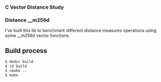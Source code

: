 ### C Vector Distance Study
### Distance __m256d

I've built this lib to benchmark different distance measures operations using some ___m256d_ vector functions.

## Build process

``` bash
$ mkdir build
$ cd build
$ cmake ..
$ make
```

